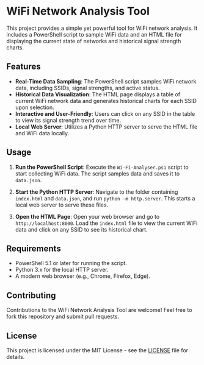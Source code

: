 # WiFi Network Analysis Tool

This project provides a simple yet powerful tool for WiFi network analysis. It includes a PowerShell script to sample WiFi data and an HTML file for displaying the current state of networks and historical signal strength charts.

## Features

- **Real-Time Data Sampling**: The PowerShell script samples WiFi network data, including SSIDs, signal strengths, and active status.
- **Historical Data Visualization**: The HTML page displays a table of current WiFi network data and generates historical charts for each SSID upon selection.
- **Interactive and User-Friendly**: Users can click on any SSID in the table to view its signal strength trend over time.
- **Local Web Server**: Utilizes a Python HTTP server to serve the HTML file and WiFi data locally.

## Usage

1. **Run the PowerShell Script**: Execute the `Wi-Fi-Analyser.ps1` script to start collecting WiFi data. The script samples data and saves it to `data.json`.

2. **Start the Python HTTP Server**: Navigate to the folder containing `index.html` and `data.json`, and run `python -m http.server`. This starts a local web server to serve these files.

3. **Open the HTML Page**: Open your web browser and go to `http://localhost:8000`. Load the `index.html` file to view the current WiFi data and click on any SSID to see its historical chart.

## Requirements

- PowerShell 5.1 or later for running the script.
- Python 3.x for the local HTTP server.
- A modern web browser (e.g., Chrome, Firefox, Edge).

## Contributing

Contributions to the WiFi Network Analysis Tool are welcome! Feel free to fork this repository and submit pull requests.

## License

This project is licensed under the MIT License - see the [LICENSE](LICENSE) file for details.
